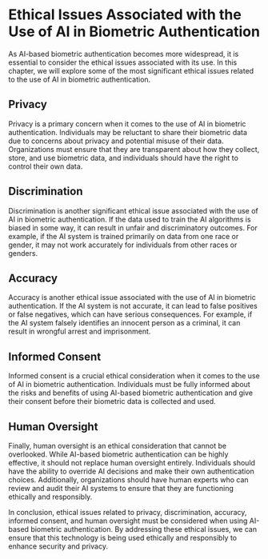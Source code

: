 Ethical Issues Associated with the Use of AI in Biometric Authentication
=========================================================================================================

As AI-based biometric authentication becomes more widespread, it is essential to consider the ethical issues associated with its use. In this chapter, we will explore some of the most significant ethical issues related to the use of AI in biometric authentication.

Privacy
-------

Privacy is a primary concern when it comes to the use of AI in biometric authentication. Individuals may be reluctant to share their biometric data due to concerns about privacy and potential misuse of their data. Organizations must ensure that they are transparent about how they collect, store, and use biometric data, and individuals should have the right to control their own data.

Discrimination
--------------

Discrimination is another significant ethical issue associated with the use of AI in biometric authentication. If the data used to train the AI algorithms is biased in some way, it can result in unfair and discriminatory outcomes. For example, if the AI system is trained primarily on data from one race or gender, it may not work accurately for individuals from other races or genders.

Accuracy
--------

Accuracy is another ethical issue associated with the use of AI in biometric authentication. If the AI system is not accurate, it can lead to false positives or false negatives, which can have serious consequences. For example, if the AI system falsely identifies an innocent person as a criminal, it can result in wrongful arrest and imprisonment.

Informed Consent
----------------

Informed consent is a crucial ethical consideration when it comes to the use of AI in biometric authentication. Individuals must be fully informed about the risks and benefits of using AI-based biometric authentication and give their consent before their biometric data is collected and used.

Human Oversight
---------------

Finally, human oversight is an ethical consideration that cannot be overlooked. While AI-based biometric authentication can be highly effective, it should not replace human oversight entirely. Individuals should have the ability to override AI decisions and make their own authentication choices. Additionally, organizations should have human experts who can review and audit their AI systems to ensure that they are functioning ethically and responsibly.

In conclusion, ethical issues related to privacy, discrimination, accuracy, informed consent, and human oversight must be considered when using AI-based biometric authentication. By addressing these ethical issues, we can ensure that this technology is being used ethically and responsibly to enhance security and privacy.
